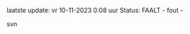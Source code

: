 laatste update: 
vr 10-11-2023  0:08   uur 
Status: FAALT - fout - 
<div class="service R">svn</div>